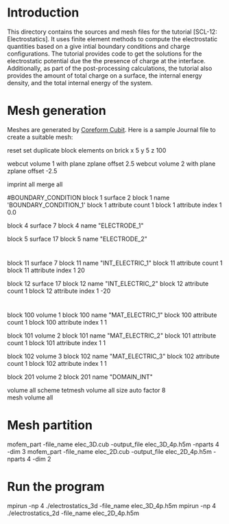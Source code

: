 # Introduction
This directory contains the sources and mesh files for the tutorial [SCL-12: Electrostatics]. It uses finite element  methods to compute the electrostatic quantities based on a give intial boundary conditions and charge configurations. The tutorial provides code to get the solutions for the electrostatic potential due the the presence of charge at the interface. Additionally, as part of the post-processing calculations, the tutorial also provides the amount of total charge on a surface, the internal energy density, and the total internal energy of the system.

# Mesh generation
Meshes are generated by [Coreform Cubit](https://coreform.com/). 
Here is a sample Journal file to create a suitable mesh: 

reset
set duplicate block elements on
brick x 5 y 5 z 100

webcut volume 1 with plane zplane offset 2.5
webcut volume 2 with plane zplane offset -2.5

imprint all 
merge all

#BOUNDARY_CONDITION
block 1 surface 2
block 1 name 'BOUNDARY_CONDITION_1'
block 1 attribute count 1
block 1 attribute index 1 0.0


block 4 surface 7
block 4 name "ELECTRODE_1"

block 5 surface 17
block 5 name "ELECTRODE_2"

#
block 11 surface  7
block 11 name "INT_ELECTRIC_1"
block 11 attribute count 1
block 11 attribute index 1 20

block 12 surface  17
block 12 name "INT_ELECTRIC_2"
block 12 attribute count 1
block 12 attribute index 1 -20
#
block 100 volume  1
block 100 name "MAT_ELECTRIC_1"
block 100 attribute count 1
block 100 attribute index 1 1

block 101 volume  2
block 101 name "MAT_ELECTRIC_2"
block 101 attribute count 1
block 101 attribute index 1 1

block 102 volume  3
block 102 name "MAT_ELECTRIC_3"
block 102 attribute count 1
block 102 attribute index 1 1

block 201 volume  2
block 201 name "DOMAIN_INT"

volume all scheme tetmesh
volume all size auto factor 8		
mesh volume all

# Mesh partition
mofem_part -file_name elec_3D.cub -output_file elec_3D_4p.h5m -nparts 4 -dim 3
mofem_part -file_name elec_2D.cub -output_file elec_2D_4p.h5m -nparts 4 -dim 2

# Run the program

mpirun -np 4 ./electrostatics_3d -file_name elec_3D_4p.h5m 
mpirun -np 4 ./electrostatics_2d -file_name elec_2D_4p.h5m 
